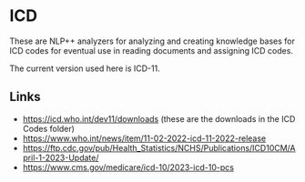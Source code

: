 # ICD

These are NLP++ analyzers for analyzing and creating knowledge bases for ICD codes for eventual use in reading documents and assigning ICD codes.

The current version used here is ICD-11.

## Links

* https://icd.who.int/dev11/downloads (these are the downloads in the ICD Codes folder)
* https://www.who.int/news/item/11-02-2022-icd-11-2022-release
* https://ftp.cdc.gov/pub/Health_Statistics/NCHS/Publications/ICD10CM/April-1-2023-Update/
* https://www.cms.gov/medicare/icd-10/2023-icd-10-pcs
